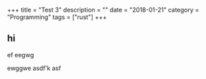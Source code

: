 +++
title = "Test 3"
description = ""
date = "2018-01-21"
category = "Programming"
tags = ["rust"]
+++


## hi
<!-- more -->

ef
eegwg

ewggwe
asdf'k
asf